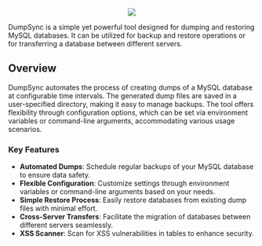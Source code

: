 <div align='center'><img src='https://camo.githubusercontent.com/bba1e2629a190a9a11efa835abf931ffd18488d4479ab45898a93c899d59fa2a/68747470733a2f2f692e696d6775722e636f6d2f4e376d573934332e706e67'/></div>

DumpSync is a simple yet powerful tool designed for dumping and restoring MySQL databases. It can be utilized for backup and restore operations or for transferring a database between different servers.

## Overview

DumpSync automates the process of creating dumps of a MySQL database at configurable time intervals. The generated dump files are saved in a user-specified directory, making it easy to manage backups. The tool offers flexibility through configuration options, which can be set via environment variables or command-line arguments, accommodating various usage scenarios.

### Key Features

- **Automated Dumps**: Schedule regular backups of your MySQL database to ensure data safety.
- **Flexible Configuration**: Customize settings through environment variables or command-line arguments based on your needs.
- **Simple Restore Process**: Easily restore databases from existing dump files with minimal effort.
- **Cross-Server Transfers**: Facilitate the migration of databases between different servers seamlessly.
- **XSS Scanner**: Scan for XSS vulnerabilities in tables to enhance security.